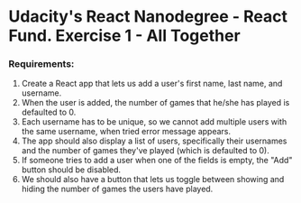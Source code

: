 # Udacity's React Nanodegree - React Fund. Exercise 1 - All Together

### Requirements:

1. Create a React app that lets us add a user's first name, last name, and username.
2. When the user is added, the number of games that he/she has played is defaulted to 0.
3. Each username has to be unique, so we cannot add multiple users with the same username, when tried error message appears.
4. The app should also display a list of users, specifically their usernames and the number of games they've played (which is defaulted to 0).
5. If someone tries to add a user when one of the fields is empty, the "Add" button should be disabled.
6. We should also have a button that lets us toggle between showing and hiding the number of games the users have played.